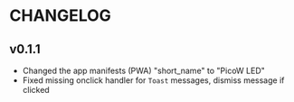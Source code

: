 # CHANGELOG

## v0.1.1

- Changed the app manifests (PWA) "short_name" to "PicoW LED"
- Fixed missing onclick handler for `Toast` messages, dismiss message if clicked
